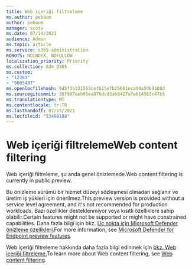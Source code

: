 ```yaml
---
title: Web içeriği filtreleme
ms.author: pebaum
author: pebaum
manager: scotv
ms.date: 07/14/2021
audience: Admin
ms.topic: article
ms.service: o365-administration
ROBOTS: NOINDEX, NOFOLLOW
localization_priority: Priority
ms.collection: Adm_O365
ms.custom:
- "12383"
- "9005487"
ms.openlocfilehash: 9d5f3b331553cef615e7b25681eca90a59b9508d
ms.sourcegitcommit: 38f987eeb05ea876dcd3ab8427afe614563c47b5
ms.translationtype: MT
ms.contentlocale: tr-TR
ms.lasthandoff: 07/15/2021
ms.locfileid: "53460108"
---
```

# <a name="web-content-filtering"></a><span data-ttu-id="7773e-102">Web içeriği filtreleme</span><span class="sxs-lookup"><span data-stu-id="7773e-102">Web content filtering</span></span>

<span data-ttu-id="7773e-103">Web içeriği filtreleme, şu anda genel önizlemede.</span><span class="sxs-lookup"><span data-stu-id="7773e-103">Web content filtering is currently in public preview.</span></span>

<span data-ttu-id="7773e-104">Bu önizleme sürümü bir hizmet düzeyi sözleşmesi olmadan sağlanır ve üretim iş yükleri için önerilmez.</span><span class="sxs-lookup"><span data-stu-id="7773e-104">This preview version is provided without a service level agreement, and it's not recommended for production workloads.</span></span> <span data-ttu-id="7773e-105">Bazı özellikler desteklenmiyor veya kısıtlı özelliklere sahip olabilir.</span><span class="sxs-lookup"><span data-stu-id="7773e-105">Certain features might not be supported or might have constrained capabilities.</span></span> <span data-ttu-id="7773e-106">Daha fazla bilgi için bkz. [Uç nokta için Microsoft Defender önizleme özellikleri.](/microsoft-365/security/defender-endpoint/preview)</span><span class="sxs-lookup"><span data-stu-id="7773e-106">For more information, see [Microsoft Defender for Endpoint preview features](/microsoft-365/security/defender-endpoint/preview).</span></span>

<span data-ttu-id="7773e-107">Web içeriği filtreleme hakkında daha fazla bilgi edinmek için [bkz. Web içeriği filtreleme.](/microsoft-365/security/defender-endpoint/web-content-filtering)</span><span class="sxs-lookup"><span data-stu-id="7773e-107">To learn more about Web content filtering, see [Web content filtering](/microsoft-365/security/defender-endpoint/web-content-filtering).</span></span>